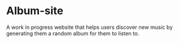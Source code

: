 # Album-site
A work in progress website that helps users discover new music by generating them a random album for them to listen to.
